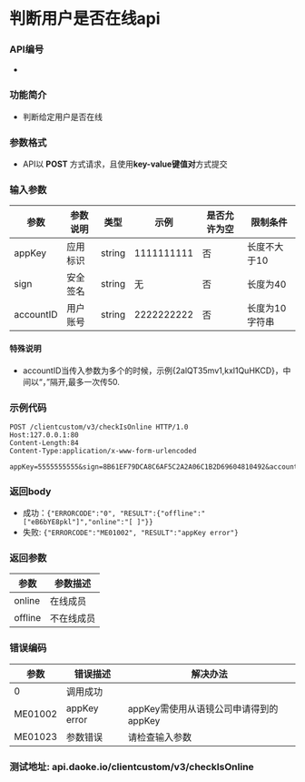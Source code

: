 判断用户是否在线api
========================

### API编号
* 

### 功能简介
* 判断给定用户是否在线

### 参数格式

* API以 **POST** 方式请求，且使用**key-value键值对**方式提交

### 输入参数

 参数                           | 参数说明      | 类型  |   示例  		| 是否允许为空	| 限制条件
--------------------------------|---------------|-------|-----------------------|---------------|-------------------------
appKey				|应用标识	|string	|1111111111		|否		|长度不大于10
sign				|安全签名	|string	|无			|否		|长度为40
accountID			|用户账号	|string	|2222222222		|否		|长度为10字符串

#### 特殊说明
* accountID当传入参数为多个的时候，示例{2alQT35mv1,kxl1QuHKCD}，中间以“，”隔开,最多一次传50.



### 示例代码

	POST /clientcustom/v3/checkIsOnline HTTP/1.0
	Host:127.0.0.1:80
	Content-Length:84
	Content-Type:application/x-www-form-urlencoded

	appKey=5555555555&sign=8B61EF79DCA8C6AF5C2A2A06C1B2D69604810492&accountID=lkj7lIjqWy%2CzdfeqE74Vi%2CGbgzks2Ick


### 返回body

* 成功：`{"ERRORCODE":"0", "RESULT":{"offline":"["eB6bYE8pkl"]","online":"[ ]"}}`
* 失败: `{"ERRORCODE":"ME01002", "RESULT":"appKey error"}`

### 返回参数

 参数      |  参数描述 
-----------|--------------------
online     |  在线成员
offline    |  不在线成员


### 错误编码

 参数                 | 错误描述               | 解决办法     
----------------------|------------------------|---------------------------------------
 0                    | 调用成功               | 
 ME01002              | appKey error           | appKey需使用从语镜公司申请得到的appKey
 ME01023              | 参数错误               | 请检查输入参数


### 测试地址: api.daoke.io/clientcustom/v3/checkIsOnline
